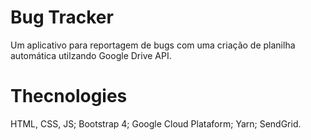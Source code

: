 # Bug Tracker
 Um aplicativo para reportagem de bugs com uma criação de planilha automática utilzando Google Drive API.

# Thecnologies
 HTML, CSS, JS;
 Bootstrap 4;
 Google Cloud Plataform;
 Yarn;
 SendGrid.
